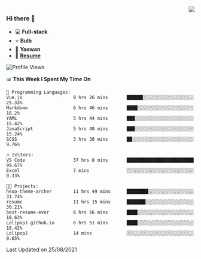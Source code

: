 <img align="right" src="https://github-readme-stats.vercel.app/api?username=LolipopJ&show_icons=true&count_private=true&hide_title=true&include_all_commits=true&theme=vue">

### Hi there 👋

- :computer: **Full-stack**
- :star: **Bulb**
- :pill: **Yaowan**
- :milky_way: [**Resume**](https://cdn.jsdelivr.net/gh/lolipopj/resume/export/resume-en.pdf)

<!--START_SECTION:waka-->
![Profile Views](http://img.shields.io/badge/Profile%20Views-12-blue)

📊 **This Week I Spent My Time On** 

```text
💬 Programming Languages: 
Vue.js                   9 hrs 26 mins       ██████░░░░░░░░░░░░░░░░░░░   25.33% 
Markdown                 6 hrs 46 mins       ████░░░░░░░░░░░░░░░░░░░░░   18.2% 
YAML                     5 hrs 44 mins       ███░░░░░░░░░░░░░░░░░░░░░░   15.42% 
JavaScript               5 hrs 40 mins       ███░░░░░░░░░░░░░░░░░░░░░░   15.24% 
SCSS                     3 hrs 38 mins       ██░░░░░░░░░░░░░░░░░░░░░░░   9.76%

🔥 Editors: 
VS Code                  37 hrs 8 mins       █████████████████████████   99.67% 
Excel                    7 mins              ░░░░░░░░░░░░░░░░░░░░░░░░░   0.33%

🐱‍💻 Projects: 
hexo-theme-archer        11 hrs 49 mins      ████████░░░░░░░░░░░░░░░░░   31.74% 
resume                   11 hrs 15 mins      ███████░░░░░░░░░░░░░░░░░░   30.21% 
best-resume-ever         6 hrs 56 mins       ████░░░░░░░░░░░░░░░░░░░░░   18.63% 
LolipopJ.github.io       6 hrs 51 mins       ████░░░░░░░░░░░░░░░░░░░░░   18.42% 
LolipopJ                 14 mins             ░░░░░░░░░░░░░░░░░░░░░░░░░   0.65%

```


 Last Updated on 25/08/2021
<!--END_SECTION:waka-->
